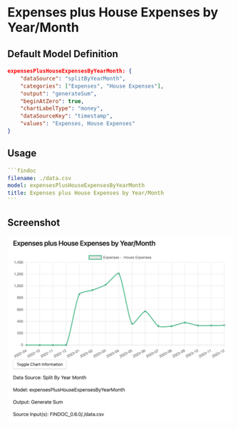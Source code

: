 # Expenses plus House Expenses by Year/Month

## Default Model Definition

```json
expensesPlusHouseExpensesByYearMonth: {
    "dataSource": "splitByYearMonth",
    "categories": ["Expenses", "House Expenses"],
    "output": "generateSum",
    "beginAtZero": true,
    "chartLabelType": "money",
    "dataSourceKey": "timestamp",
    "values": "Expenses, House Expenses"
}
```

## Usage

````yml
```findoc
filename: ./data.csv
model: expensesPlusHouseExpensesByYearMonth
title: Expenses plus House Expenses by Year/Month
```
````

## Screenshot

![Expenses plus House Expenses by Year/Month](/img/models/expensesPlusHouseExpensesByYearMonth.png)
